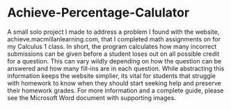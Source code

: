 # Achieve-Percentage-Calulator
A small solo project I made to address a problem I found with the website, achieve.macmillanlearning.com, that I completed math assignments 
on for my Calculus 1 class. 
In short, the program calculates how many incorrect submissions can be given before a student loses out on all 
possible credit for a question. This can vary wildly depending on how the question can be answered and how many fill-ins are
in each question.
While abstracting this information keeps the website simplier, its vital for students that struggle with homework to know when they should 
start seeking help and preserve their homework grades. 
For more information and a complete guide, please see the Microsoft Word document with supporting images.
